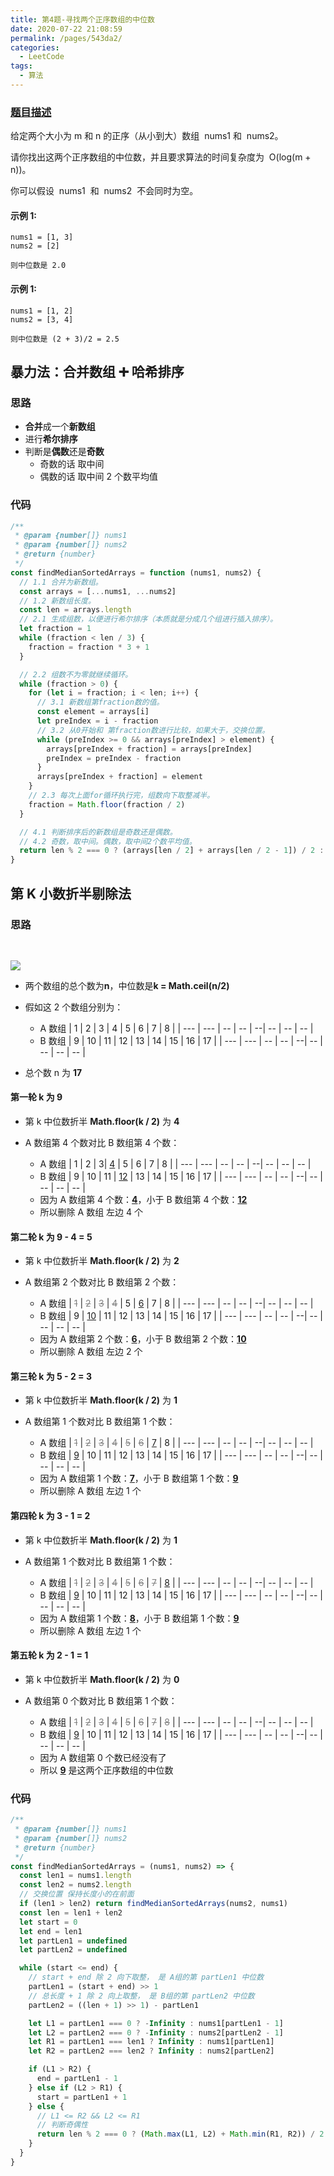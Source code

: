 ```yaml
---
title: 第4题-寻找两个正序数组的中位数
date: 2020-07-22 21:08:59
permalink: /pages/543da2/
categories:
  - LeetCode
tags:
  - 算法
---
```


### [题目描述](https://leetcode-cn.com/problems/median-of-two-sorted-arrays/)

给定两个大小为 m 和 n 的正序（从小到大）数组  nums1 和  nums2。

请你找出这两个正序数组的中位数，并且要求算法的时间复杂度为  O(log(m + n))。

你可以假设  nums1  和  nums2  不会同时为空。

#### 示例 1:

```
nums1 = [1, 3]
nums2 = [2]

则中位数是 2.0
```

#### 示例 1:

```
nums1 = [1, 2]
nums2 = [3, 4]

则中位数是 (2 + 3)/2 = 2.5
```

<!-- more -->

## 暴力法：合并数组 ➕ 哈希排序

### 思路

- **合并**成一个**新数组**
- 进行**希尔排序**
- 判断是**偶数**还是**奇数**
  - 奇数的话 取中间
  - 偶数的话 取中间 2 个数平均值

### 代码

```JavaScript
/**
 * @param {number[]} nums1
 * @param {number[]} nums2
 * @return {number}
 */
const findMedianSortedArrays = function (nums1, nums2) {
  // 1.1 合并为新数组。
  const arrays = [...nums1, ...nums2]
  // 1.2 新数组长度。
  const len = arrays.length
  // 2.1 生成组数，以便进行希尔排序（本质就是分成几个组进行插入排序）。
  let fraction = 1
  while (fraction < len / 3) {
    fraction = fraction * 3 + 1
  }

  // 2.2 组数不为零就继续循环。
  while (fraction > 0) {
    for (let i = fraction; i < len; i++) {
      // 3.1 新数组第fraction数的值。
      const element = arrays[i]
      let preIndex = i - fraction
      // 3.2 从0开始和 第fraction数进行比较，如果大于，交换位置。
      while (preIndex >= 0 && arrays[preIndex] > element) {
        arrays[preIndex + fraction] = arrays[preIndex]
        preIndex = preIndex - fraction
      }
      arrays[preIndex + fraction] = element
    }
    // 2.3 每次上面for循环执行完，组数向下取整减半。
    fraction = Math.floor(fraction / 2)
  }

  // 4.1 判断排序后的新数组是奇数还是偶数。
  // 4.2 奇数，取中间。偶数，取中间2个数平均值。
  return len % 2 === 0 ? (arrays[len / 2] + arrays[len / 2 - 1]) / 2 : arrays[(len - 1) / 2]
}
```

## 第 K 小数折半剔除法

### 思路

<img style="margin: 30px 0 0;" src="https://cdn.jsdelivr.net/gh/xiaojun996/CDN/images/leetcode/1600781682790.png" />

- 两个数组的总个数为**n**，中位数是**k = Math.ceil(n/2)**
- 假如这 2 个数组分别为：

  - A 数组
    | 1 | 2 | 3 | 4 | 5 | 6 | 7 | 8 |
    | --- | --- | -- | -- | --| -- | -- | -- |
  - B 数组
    | 9 | 10 | 11 | 12 | 13 | 14 | 15 | 16 | 17 |
    | --- | --- | -- | -- | --| -- | -- | -- | -- |

- 总个数 n 为 **17**

#### 第一轮 k 为 9

- 第 k 中位数折半 **Math.floor(k / 2)** 为 **4**
- A 数组第 4 个数对比 B 数组第 4 个数：

  - A 数组
    | 1 | 2 | 3| <u>4</u> | 5 | 6 | 7 | 8 |
    | --- | --- | -- | -- | --| -- | -- | -- |
  - B 数组
    | 9 | 10 | 11 | <u>12</u> | 13 | 14 | 15 | 16 | 17 |
    | --- | --- | -- | -- | --| -- | -- | -- | -- |
  - 因为 A 数组第 4 个数：**<u>4</u>**，小于 B 数组第 4 个数：**<u>12</u>**
  - 所以删除 A 数组 左边 4 个

#### 第二轮 k 为 9 - 4 = 5

- 第 k 中位数折半 **Math.floor(k / 2)** 为 **2**
- A 数组第 2 个数对比 B 数组第 2 个数：

  - A 数组
    | <font color=grey>~~1~~</font> | <font color=grey>~~2~~</font> | <font color=grey>~~3~~</font> | <font color=grey>~~4~~</font> | 5 | <u>6</u> | 7 | 8 |
    | --- | --- | -- | -- | --| -- | -- | -- |
  - B 数组
    | 9 | <u>10</u> | 11 | 12 | 13 | 14 | 15 | 16 | 17 |
    | --- | --- | -- | -- | --| -- | -- | -- | -- |
  - 因为 A 数组第 2 个数：**<u>6</u>**，小于 B 数组第 2 个数：**<u>10</u>**
  - 所以删除 A 数组 左边 2 个

#### 第三轮 k 为 5 - 2 = 3

- 第 k 中位数折半 **Math.floor(k / 2)** 为 **1**
- A 数组第 1 个数对比 B 数组第 1 个数：

  - A 数组
    | <font color=grey>~~1~~</font> | <font color=grey>~~2~~</font> | <font color=grey>~~3~~</font> | <font color=grey>~~4~~</font> | <font color=grey>~~5~~</font> | <font color=grey>~~6~~</font> | <u>7</u> | 8 |
    | --- | --- | -- | -- | --| -- | -- | -- |
  - B 数组
    | <u>9</u> | 10 | 11 | 12 | 13 | 14 | 15 | 16 | 17 |
    | --- | --- | -- | -- | --| -- | -- | -- | -- |
  - 因为 A 数组第 1 个数：**<u>7</u>**，小于 B 数组第 1 个数：**<u>9</u>**
  - 所以删除 A 数组 左边 1 个

#### 第四轮 k 为 3 - 1 = 2

- 第 k 中位数折半 **Math.floor(k / 2)** 为 **1**
- A 数组第 1 个数对比 B 数组第 1 个数：

  - A 数组
    | <font color=grey>~~1~~</font> | <font color=grey>~~2~~</font> | <font color=grey>~~3~~</font> | <font color=grey>~~4~~</font> | <font color=grey>~~5~~</font> | <font color=grey>~~6~~</font> | <font color=grey>~~7~~</font> | <u>8</u> |
    | --- | --- | -- | -- | --| -- | -- | -- |
  - B 数组
    | <u>9</u> | 10 | 11 | 12 | 13 | 14 | 15 | 16 | 17 |
    | --- | --- | -- | -- | --| -- | -- | -- | -- |
  - 因为 A 数组第 1 个数：**<u>8</u>**，小于 B 数组第 1 个数：**<u>9</u>**
  - 所以删除 A 数组 左边 1 个

#### 第五轮 k 为 2 - 1 = 1

- 第 k 中位数折半 **Math.floor(k / 2)** 为 **0**
- A 数组第 0 个数对比 B 数组第 1 个数：

  - A 数组
    | <font color=grey>~~1~~</font> | <font color=grey>~~2~~</font> | <font color=grey>~~3~~</font> | <font color=grey>~~4~~</font> | <font color=grey>~~5~~</font> | <font color=grey>~~6~~</font> | <font color=grey>~~7~~</font> | <font color=grey>~~8~~</font> |
    | --- | --- | -- | -- | --| -- | -- | -- |
  - B 数组
    | <u>9</u> | 10 | 11 | 12 | 13 | 14 | 15 | 16 | 17 |
    | --- | --- | -- | -- | --| -- | -- | -- | -- |
  - 因为 A 数组第 0 个数已经没有了
  - 所以 **<u>9</u>** 是这两个正序数组的中位数

### 代码

```JavaScript
/**
 * @param {number[]} nums1
 * @param {number[]} nums2
 * @return {number}
 */
const findMedianSortedArrays = (nums1, nums2) => {
  const len1 = nums1.length
  const len2 = nums2.length
  // 交换位置 保持长度小的在前面
  if (len1 > len2) return findMedianSortedArrays(nums2, nums1)
  const len = len1 + len2
  let start = 0
  let end = len1
  let partLen1 = undefined
  let partLen2 = undefined

  while (start <= end) {
    // start + end 除 2 向下取整， 是 A组的第 partLen1 中位数
    partLen1 = (start + end) >> 1
    // 总长度 + 1 除 2 向上取整， 是 B组的第 partLen2 中位数
    partLen2 = ((len + 1) >> 1) - partLen1

    let L1 = partLen1 === 0 ? -Infinity : nums1[partLen1 - 1]
    let L2 = partLen2 === 0 ? -Infinity : nums2[partLen2 - 1]
    let R1 = partLen1 === len1 ? Infinity : nums1[partLen1]
    let R2 = partLen2 === len2 ? Infinity : nums2[partLen2]

    if (L1 > R2) {
      end = partLen1 - 1
    } else if (L2 > R1) {
      start = partLen1 + 1
    } else {
      // L1 <= R2 && L2 <= R1
      // 判断奇偶性
      return len % 2 === 0 ? (Math.max(L1, L2) + Math.min(R1, R2)) / 2 : Math.max(L1, L2)
    }
  }
}
```
